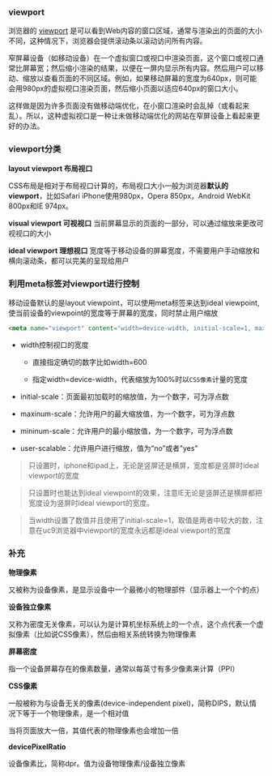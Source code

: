 ### viewport
  浏览器的 [viewport](https://developer.mozilla.org/en-US/docs/Glossary/viewport) 是可以看到Web内容的窗口区域，通常与渲染出的页面的大小不同，这种情况下，浏览器会提供滚动条以滚动访问所有内容。

窄屏幕设备（如移动设备）在一个虚拟窗口或视口中渲染页面，这个窗口或视口通常比屏幕宽；然后缩小渲染的结果，以便在一屏内显示所有内容。然后用户可以移动、缩放以查看页面的不同区域。例如，如果移动屏幕的宽度为640px，则可能会用980px的虚拟视口渲染页面，然后缩小页面以适应640px的窗口大小。

这样做是因为许多页面没有做移动端优化，在小窗口渲染时会乱掉（或看起来乱）。所以，这种虚拟视口是一种让未做移动端优化的网站在窄屏设备上看起来更好的办法。  

### viewport分类
**layout viewport 布局视口**

CSS布局是相对于布局视口计算的，布局视口大小一般为浏览器**默认的viewport**，比如Safari iPhone使用980px，Opera 850px，Android WebKit 800px和IE 974px。

**visual viewport 可视视口**
当前屏幕显示的页面的一部分，可以通过缩放来更改可视视口的大小

**ideal viewport 理想视口**
宽度等于移动设备的屏幕宽度，不需要用户手动缩放和横向滚动条，都可以完美的呈现给用户

### 利用meta标签对viewport进行控制
移动设备默认的是layout viewpoint，可以使用meta标签来达到ideal viewpoint,使当前设备的viewpoint的宽度等于屏幕的宽度，同时禁止用户缩放
```html
<meta name="viewport" content="width=device-width, initial-scale=1, maximum-scale=1,user-scalable=no">
```
- width控制视口的宽度
  
  + 直接指定确切的数字比如width=600
  
  + 指定width=device-width，代表缩放为100%时以`CSS像素`计量的宽度
- initial-scale：页面最初加载时的缩放值，为一个数字，可为浮点数
- maxinum-scale：允许用户的最大缩放值，为一个数字，可为浮点数
- mininum-scale：允许用户的最小缩放值，为一个数字，可为浮点数
- user-scalable：允许用户进行缩放，值为“no”或者"yes"
> 只设置<meta name="viewport" content="width=device-width">时，iphone和ipad上，无论是竖屏还是横屏，宽度都是竖屏时ideal viewport的宽度

> 只设置<meta name="viewport" content="initial-scale=1">时也能达到ideal viewpoint的效果，注意IE无论是竖屏还是横屏都把宽度设为竖屏时ideal viewport的宽度。

> 当width设置了数值并且使用了initial-scale=1，取值是两者中较大的数，注意在uc9浏览器中viewport的宽度永远都是ideal viewport的宽度

### 补充
**物理像素**

又被称为设备像素，是显示设备中一个最微小的物理部件（显示器上一个个的点）

**设备独立像素**

又称为密度无关像素，可以认为是计算机坐标系统上的一个点，这个点代表一个虚拟像素（比如说CSS像素），然后由相关系统转换为物理像素

**屏幕密度**

指一个设备屏幕存在的像素数量，通常以每英寸有多少像素来计算（PPI）

**CSS像素**

一般被称为与设备无关的像素(device-independent pixel)，简称DIPS，默认情况下等于一个物理像素，是一个相对值

当将页面放大一倍，其值代表的物理像素也会增加一倍

**devicePixelRatio**

设备像素比，简称dpr。值为设备物理像素/设备独立像素